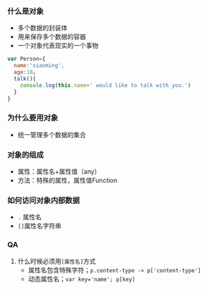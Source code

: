 ### 什么是对象

- 多个数据的封装体
- 用来保存多个数据的容器
- 一个对象代表现实的一个事物

``` javascript
var Person={
  name:'xiaoming',
  age:18，
  talk(){
    console.log(this.name+' would like to talk with you.')
  }
}
```

### 为什么要用对象

- 统一管理多个数据的集合

### 对象的组成

- 属性：属性名+属性值（any）
- 方法：特殊的属性，属性值Function

### 如何访问对象内部数据

- `.` 属性名
- `[]`属性名字符串



### QA

1. 什么时候必须用`[属性名]`方式
   - 属性名包含特殊字符；`p.content-type -> p['content-type']`
   - 动态属性名；`var key='name'; p[key]`

